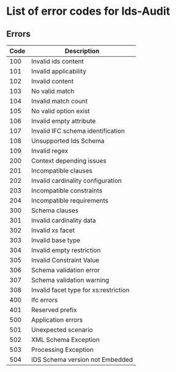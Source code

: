 # List of error codes for Ids-Audit

## Errors

| Code | Description                            |
| ---- | -------------------------------------- |
| 100  | Invalid ids content                    |
| 101  | Invalid applicability                  |
| 102  | Invalid content                        |
| 103  | No valid match                         |
| 104  | Invalid match count                    |
| 105  | No valid option exist                  |
| 106  | Invalid empty attribute                |
| 107  | Invalid IFC schema identification      |
| 108  | Unsupported Ids Schema                 |
| 109  | Invalid regex                          |
| 200  | Context depending issues               |
| 201  | Incompatible clauses                   |
| 202  | Invalid cardinality configuration      |
| 203  | Incompatible constraints               |
| 204  | Incompatible requirements              |
| 300  | Schema clauses                         |
| 301  | Invalid cardinality data               |
| 302  | Invalid xs facet                       |
| 303  | Invalid base type                      |
| 304  | Invalid empty restriction              |
| 305  | Invalid Constraint Value               |
| 306  | Schema validation error                |
| 307  | Schema validation warning              |
| 308  | Invalid facet type for xs:restriction	|
| 400  | Ifc errors                             |
| 401  | Reserved prefix                        |
| 500  | Application errors                     |
| 501  | Unexpected scenario                    |
| 502  | XML Schema Exception                   |
| 503  | Processing Exception                   |
| 504  | IDS Schema version not Embedded        |

